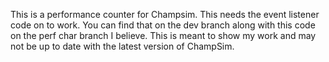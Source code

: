This is a performance counter for Champsim.
This needs the event listener code on to work.
You can find that on the dev branch along with this code on the perf char branch I believe.
This is meant to show my work and may not be up to date with the latest version of ChampSim.